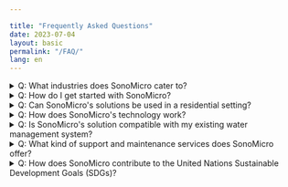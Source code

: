 ```yaml
---

title: "Frequently Asked Questions"
date: 2023-07-04
layout: basic
permalink: "/FAQ/"
lang: en
---
```

<details>
 <summary>Q: What industries does SonoMicro cater to?</summary>
 <div class="answer">
    SonoMicro caters to a wide range of industries, including manufacturing, agriculture, commercial buildings, hospitality, and any other sector where water management plays a crucial role. Our solutions are designed to help organizations meet their sustainability goals and optimize their water usage. In addition, our technology provides actionable insights that can be used to comply with ESG reporting standards, such as the EU's CSRD reporting directive. With SonoMicro's solutions, organizations can contribute to a greener future while meeting their sustainability goals and regulatory obligations.
 </div>
</details>


<details>
 <summary>Q: How do I get started with SonoMicro?</summary>
  <div class="answer">
  To get started with SonoMicro, simply contact us through our website. Our experts will assess your current water usage patterns and infrastructure, providing tailored recommendations for maximizing efficiency and minimizing waste. We will then work with you to seamlessly integrate our non-invasive sub-metering hardware and user-friendly digital platform into your existing systems.
  </div>
</details>


<details>
 <summary>Q: Can SonoMicro's solutions be used in a residential setting?</summary>
  <div class="answer">
  While SonoMicro primarily focuses on European companies subject to the EU Corporate Sustainability Reporting Directive (CSRD), our solutions can be adapted to residential settings. Our flexible licensing model ensures that our advanced hardware and software solutions are accessible to organizations and individuals of all sizes, fostering a greener future for all.
  </div>
</details>


<details>
 <summary>Q: How does SonoMicro's technology work? </summary>
  <div class="answer">
  SonoMicro's non-invasive water flow measurement technology utilizes state-of-the-art sub-metering hardware and digital solutions to collect raw water flow data. This data is then processed and analyzed using our software suite, which delivers actionable insights for optimizing water usage and reducing waste. Our system eliminates the need for system downtime, plumbing alterations, or electrical work, and leverages existing cellular infrastructure for data transmission at no extra cost.
 </div>
</details>


<details>
  <summary>Q: Is SonoMicro's solution compatible with my existing water management system?</summary>
   <div class="answer">
   SonoMicro's solutions are designed to integrate seamlessly with your existing water management systems, through our accessible APIs. In addition, our OEM service can assist in seamlessly transferring meter readings into your own, or any other third-party water management system. Our non-invasive sub-metering hardware requires minimal modifications to your infrastructure, ensuring a smooth transition to smarter, more sustainable water management practices without the need for downtime or additional engineering infrastructure.
 </div>
</details>


<details>
 <summary>Q: What kind of support and maintenance services does SonoMicro offer?</summary>
  <div class="answer">
  SonoMicro offers ongoing support and maintenance services for our clients. Our dedicated team will assist you with any questions or concerns you may have and provide access to valuable insights and reports that help you track progress and make informed decisions for continuous improvement. We also take full ownership and responsibility for ensuring the quality of data throughout the service life of our technology. With our commitment to helping you achieve your water management goals and contribute to a greener future, you can rely on SonoMicro for comprehensive support and maintenance services.
  </div>
</details>


<details>
 <summary>Q: How does SonoMicro contribute to the United Nations Sustainable Development Goals (SDGs)?</summary>
  <div class="answer">
  SonoMicro aligns its mission and operations with key United Nations Sustainable Development Goals (SDGs), including SDG 6: Clean Water and Sanitation, SDG 9: Industry, Innovation, and Infrastructure, and SDG 12: Responsible Consumption and Production. Our focus on efficient water management practices supports these goals and demonstrates our dedication to creating a more sustainable and environmentally responsible future for all.
  </div>
</details>



<style>
  .answer {
    margin-left: 40px; /* adjust this value to change the indentation */
    margin-top: 20px;
  margin-bottom: 20px;
  }
</style>